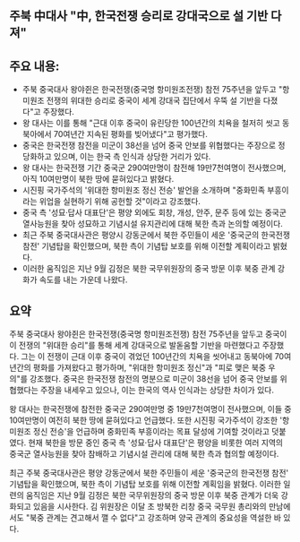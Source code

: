 ## 주북 中대사 "中, 한국전쟁 승리로 강대국으로 설 기반 다져"

## 주요 내용:
*   주북 중국대사 왕야쥔은 한국전쟁(중국명 항미원조전쟁) 참전 75주년을 앞두고 "항미원조 전쟁의 위대한 승리로 중국이 세계 강대국 집단에서 우뚝 설 기반을 다졌다"고 주장했다.
*   왕 대사는 이를 통해 "근대 이후 중국이 유린당한 100년간의 치욕을 철저히 씻고 동북아에서 70여년간 지속된 평화를 빚어냈다"고 평가했다.
*   중국은 한국전쟁 참전을 미군이 38선을 넘어 중국 안보를 위협했다는 주장으로 정당화하고 있으며, 이는 한국 측 인식과 상당한 거리가 있다.
*   왕 대사는 한국전쟁 기간 중국군 290여만명이 참전해 19만7천여명이 전사했으며, 아직 10여만명이 북한 땅에 묻혀있다고 밝혔다.
*   시진핑 국가주석의 '위대한 항미원조 정신 전승' 발언을 소개하며 "중화민족 부흥이라는 위업을 실현하기 위해 공헌할 것"이라고 강조했다.
*   중국 측 '성묘·답사 대표단'은 평양 외에도 회창, 개성, 안주, 문주 등에 있는 중국군 열사능원을 찾아 성묘하고 기념시설 유지관리에 대해 북한 측과 논의할 예정이다.
*   최근 주북 중국대사관은 평양시 강동군에서 북한 주민들이 세운 '중국군의 한국전쟁 참전' 기념탑을 확인했으며, 북한 측이 기념탑 보호를 위해 이전할 계획이라고 밝혔다.
*   이러한 움직임은 지난 9월 김정은 북한 국무위원장의 중국 방문 이후 북중 관계 강화가 속도를 내는 가운데 나왔다.

## 요약

주북 중국대사 왕야쥔은 한국전쟁(중국명 항미원조전쟁) 참전 75주년을 앞두고 중국이 이 전쟁의 "위대한 승리"를 통해 세계 강대국으로 발돋움할 기반을 마련했다고 주장했다. 그는 이 전쟁이 근대 이후 중국이 겪었던 100년간의 치욕을 씻어내고 동북아에 70여년간의 평화를 가져왔다고 평가하며, "위대한 항미원조 정신"과 "피로 맺은 북중 우의"를 강조했다. 중국은 한국전쟁 참전의 명분으로 미군이 38선을 넘어 중국 안보를 위협했다는 주장을 내세우고 있으나, 이는 한국의 역사 인식과는 상당한 차이가 있다.

왕 대사는 한국전쟁에 참전한 중국군 290여만명 중 19만7천여명이 전사했으며, 이들 중 10여만명이 여전히 북한 땅에 묻혀있다고 언급했다. 또한 시진핑 국가주석이 강조한 '항미원조 정신 전승'을 언급하며 중화민족 부흥이라는 목표 달성에 기여할 것이라고 덧붙였다. 현재 북한을 방문 중인 중국 측 '성묘·답사 대표단'은 평양을 비롯한 여러 지역의 중국군 열사능원을 찾아 참배하고 기념시설 관리에 대해 북한 측과 협의할 예정이다.

최근 주북 중국대사관은 평양 강동군에서 북한 주민들이 세운 '중국군의 한국전쟁 참전' 기념탑을 확인했으며, 북한 측이 기념탑 보호를 위해 이전할 계획임을 밝혔다. 이러한 일련의 움직임은 지난 9월 김정은 북한 국무위원장의 중국 방문 이후 북중 관계가 더욱 강화되고 있음을 시사한다. 김 위원장은 이달 초 방북한 리창 중국 국무원 총리와의 만남에서도 "북중 관계는 견고해서 깰 수 없다"고 강조하며 양국 관계의 중요성을 역설한 바 있다.
